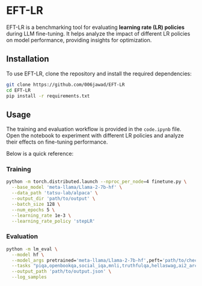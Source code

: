 # EFT-LR
EFT-LR is a benchmarking tool for evaluating **learning rate (LR) policies** during LLM fine-tuning. It helps analyze the impact of different LR policies on model performance, providing insights for optimization.  

## Installation  
To use EFT-LR, clone the repository and install the required dependencies:  

```bash
git clone https://github.com/006jawad/EFT-LR
cd EFT-LR
pip install -r requirements.txt
```

## Usage
The training and evaluation workflow is provided in the ```code.ipynb``` file. Open the notebook to experiment with different LR policies and analyze their effects on fine-tuning performance.

Below is a quick reference:
### Training
```bash
python -m torch.distributed.launch --nproc_per_node=4 finetune.py \
  --base_model 'meta-llama/Llama-2-7b-hf' \
  --data_path 'tatsu-lab/alpaca' \
  --output_dir 'path/to/output' \
  --batch_size 128 \
  --num_epochs 5 \
  --learning_rate 1e-3 \
  --learning_rate_policy 'stepLR'
```
### Evaluation
```bash
python -m lm_eval \
  --model hf \
  --model_args pretrained='meta-llama/Llama-2-7b-hf',peft='path/to/checkpoint' \
  --tasks "piqa,openbookqa,social_iqa,mnli,truthfulqa,hellaswag,ai2_arc" \
  --output_path 'path/to/output.json' \
  --log_samples
```
